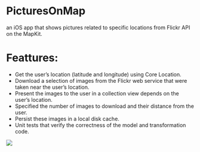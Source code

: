 # PicturesOnMap
an iOS app that shows pictures related to specific locations from Flickr API on the MapKit.

# Feattures: 
- Get the user’s location (latitude and longitude) using Core Location.
- Download a selection of images from the Flickr web service that were taken near the user’s location.
- Present the images to the user in a collection view depends on the user’s location.
- Specified the number of images to download and their distance from the user.
- Persist these images in a local disk cache.
- Unit tests that verify the correctness of the model and transformation code.

![](MapPics.gif)

